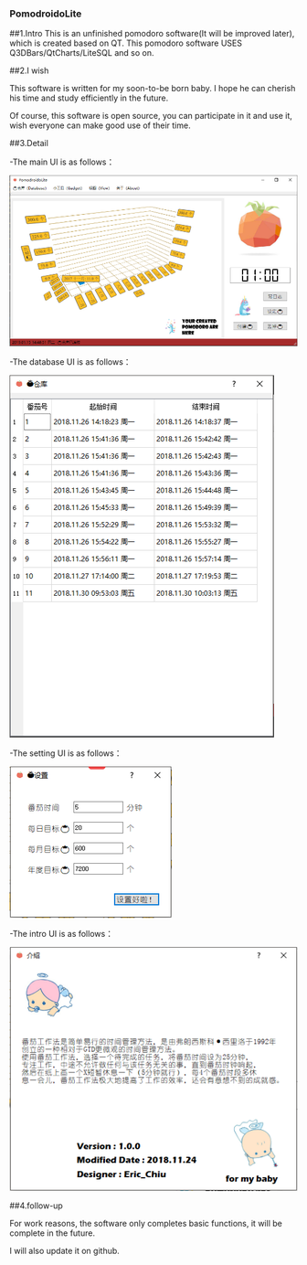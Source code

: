 ### PomodroidoLite

##1.Intro
This is an unfinished pomodoro software(It will be improved later), which is created based on QT.
This pomodoro software USES Q3DBars/QtCharts/LiteSQL and so on. 

##2.I wish

This software is written for my soon-to-be born baby. I hope he can cherish his time and study efficiently in the future.

Of course, this software is open source, you can participate in it and use it, wish everyone can make good use of their time.

##3.Detail 

-The main UI is as follows：

![image](https://github.com/graylira/PomodroidoLite/blob/master/Introduce%20image/intro_1.bmp)

-The database UI is as follows：

![image](https://github.com/graylira/PomodroidoLite/blob/master/Introduce%20image/intro_2.bmp)

-The setting UI is as follows：

![image](https://github.com/graylira/PomodroidoLite/blob/master/Introduce%20image/intro_3.bmp)

-The intro UI is as follows：

![image](https://github.com/graylira/PomodroidoLite/blob/master/Introduce%20image/intro_4.bmp)

##4.follow-up

For work reasons, the software only completes basic functions, it will be complete in the future.

I will also update it on github.
